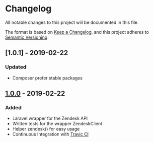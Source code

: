 # Changelog
All notable changes to this project will be documented in this file.

The format is based on [Keep a Changelog](https://keepachangelog.com/en/1.0.0/),
and this project adheres to [Semantic Versioning](https://semver.org/spec/v2.0.0.html).

## [1.0.1] - 2019-02-22
### Updated
- Composer prefer stable packages

## [1.0.0] - 2019-02-22
### Added
- Laravel wrapper for the Zendesk API
- Written tests for the wrapper ZendeskClient
- Helper zendesk() for easy usage
- Continuous Integration with [Travic CI](https://www.travis-ci.com)

[1.0.0]: https://github.com/homedesignshops/laravel-zendesk/releases/tag/v1.0.0